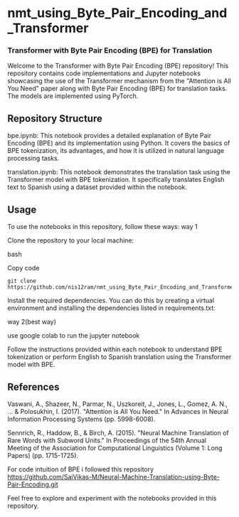 # nmt_using_Byte_Pair_Encoding_and_Transformer

### Transformer with Byte Pair Encoding (BPE) for Translation
Welcome to the Transformer with Byte Pair Encoding (BPE) repository! This repository contains code implementations and Jupyter notebooks showcasing the use of the Transformer mechanism from the "Attention is All You Need" paper along with Byte Pair Encoding (BPE) for translation tasks. The models are implemented using PyTorch.

## Repository Structure
bpe.ipynb: This notebook provides a detailed explanation of Byte Pair Encoding (BPE) and its implementation using Python. It covers the basics of BPE tokenization, its advantages, and how it is utilized in natural language processing tasks.

translation.ipynb: This notebook demonstrates the translation task using the Transformer model with BPE tokenization. It specifically translates English text to Spanish using a dataset provided within the notebook.

## Usage
To use the notebooks in this repository, follow these ways:
way 1

Clone the repository to your local machine:

bash

Copy code

```
git clone https://github.com/nis12ram/nmt_using_Byte_Pair_Encoding_and_Transformer.git
```

Install the required dependencies. You can do this by creating a virtual environment and installing the dependencies listed in requirements.txt:

way 2(best way)

use google colab to run the jupyter notebook

Follow the instructions provided within each notebook to understand BPE tokenization or perform English to Spanish translation using the Transformer model with BPE.

## References
Vaswani, A., Shazeer, N., Parmar, N., Uszkoreit, J., Jones, L., Gomez, A. N., ... & Polosukhin, I. (2017). "Attention is All You Need." In Advances in Neural Information Processing Systems (pp. 5998-6008).

Sennrich, R., Haddow, B., & Birch, A. (2015). "Neural Machine Translation of Rare Words with Subword Units." In Proceedings of the 54th Annual Meeting of the Association for Computational Linguistics (Volume 1: Long Papers) (pp. 1715-1725).

For code intuition of BPE i followed this repository
https://github.com/SaiVikas-M/Neural-Machine-Translation-using-Byte-Pair-Encoding.git

Feel free to explore and experiment with the notebooks provided in this repository.
 
